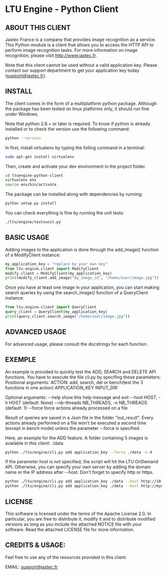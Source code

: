 
# LTU Engine - Python Client

## ABOUT THIS CLIENT
Jastec France is a company that provides image recognition as a service.
This Python module is a client that allows you to access the HTTP API to
perform image recognition tasks. For more information on image recognition,
please visit http://www.jastec.fr.


Note that this client cannot be used without a valid application key. Please
contact our support department to get your application key today
(support@jastec.fr).

## INSTALL
The client comes in the form of a multiplatform python package. Although the
package has been tested on linux platforms only, it should run fine under
Windows.

Note that python 2.6.+ or later is required.
To know if python is already installed or to check the version use the following command:
```bash
python --version
```

In first, install virtualenv  by typing the folling command in a terminal:
```bash
sudo apt-get install virtualenv
```

Then, create and activate your dev environment in the project folder.
```bash
cd ltuengine-python-client
virtualenv env
source env/bin/activate
```

The package can be installed along with dependencies by running:
```bash
python setup.py install
```

You can check everything is fine by running the unit tests:
```bash
./ltu/engine/testsunit.py
```

## BASIC USAGE
Adding images to the application is done through the add_image() function of a ModifyClient instance:
```python
my_application_key = "replace by your own key"
from ltu.engine.client import ModifyClient
modify_client = ModifyClient(my_application_key)
print(modify_client.add_image("my_image_id", "/home/user/image.jpg"))
```

Once you have at least one image in your application, you can start making
search queries by using the search_image() function of a  QueryClient instance:
```python
from ltu.engine.client import QueryClient
query_client = QueryClient(my_application_key)
print(query_client.search_image("/home/user/image.jpg"))
```

## ADVANCED USAGE

For advanced usage, please consult the docstrings for each function.

## EXEMPLE
An example is provided to quickly test the ADD, SEARCH and DELETE API functions.
You have to execute the file cli.py by specifing these parameters:
Positional arguments:
  ACTION: add, search, del or bench(test the 3 functions in one action)
  APPLICATION_KEY
  INPUT_DIR

Optional arguments:
  --help                show this help message and exit
  --host HOST, -h HOST  (default:  None)
  --nb-threads NB_THREADS, -n NB_THREADS
                        (default: 1)
  --force               force actions already processed on a file

Result of queries are saved in a Json file in the folder "out_result". Every actions already performed on a file won't be executed a second time (except in bench mode) unless the parameter --force is specified.

Here, an example for the ADD feature. A folder containing 5 images is available in this client: ./data
```bash
python ./ltu/engine/cli.py add application_key --force ./data -n 4
```

If the parameter host is not specified, the script will hit the LTU OnDemand API.
Otherwise, you can specify your own server by adding the domain name or the IP address after --host.
Don't forget to specify http or https.
```bash
python ./ltu/engine/cli.py add application_key ./data --host http://10.5.20.56 -n 4
python ./ltu/engine/cli.py add application_key ./data --host http://mydomainname.com -n 4
```

## LICENSE
This software is licensed under the terms of the Apache License 2.0. In
particular, you are free to distribute it, modify it and to distribute modified
versions as long as you include the attached NOTICE file with your software.
Read the attached LICENSE file for more information.

## CREDITS & USAGE:
Feel free to use any of the resources provided in this client.

EMAIL: support@jastec.fr
